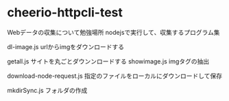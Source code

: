 # cheerio-httpcli-test

Webデータの収集について勉強場所
nodejsで実行して、収集するプログラム集

dl-image.js
urlからimgをダウンロードする

getall.js
サイトを丸ごとダウンンロードする
showimage.js
imgタグの抽出

download-node-request.js
指定のファイルをローカルにダウンロードして保存

mkdirSync.js
フォルダの作成

